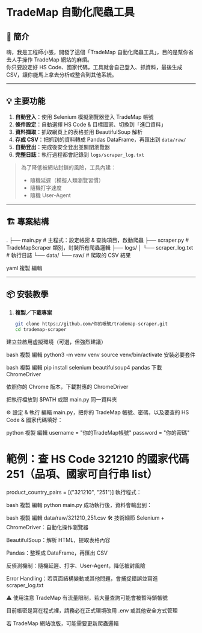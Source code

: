 # TradeMap 自動化爬蟲工具

## 🚀 簡介
嗨，我是工程師小張，開發了這個「TradeMap 自動化爬蟲工具」，目的是幫你省去人手操作 TradeMap 網站的麻煩。  
你只要設定好 HS Code、國家代碼，工具就會自己登入、抓資料，最後生成 CSV，讓你能馬上拿去分析或整合到其他系統。

---

## 💡 主要功能
1. **自動登入**：使用 Selenium 模擬瀏覽器登入 TradeMap 帳號  
2. **條件設定**：自動選擇 HS Code & 目標國家、切換到「進口資料」  
3. **資料擷取**：抓取網頁上的表格並用 BeautifulSoup 解析  
4. **存成 CSV**：把抓到的資料轉成 Pandas DataFrame，再匯出到 `data/raw/`  
5. **自動登出**：完成後安全登出並關閉瀏覽器  
6. **完整日誌**：執行過程都會記錄到 `logs/scraper_log.txt`  

> 為了降低被網站封鎖的風險，工具內建：
> - 隨機延遲（模擬人類瀏覽習慣）
> - 隨機打字速度
> - 隨機 User-Agent  

---

## 🏗 專案結構
.
├── main.py # 主程式：設定帳密 & 查詢項目，啟動爬蟲
├── scraper.py # TradeMapScraper 類別，封裝所有爬蟲邏輯
├── logs/
│ └── scraper_log.txt # 執行日誌
└── data/
└── raw/ # 爬取的 CSV 結果

yaml
複製
編輯

---

## 📦 安裝教學

1. **複製／下載專案**  
   ```bash
   git clone https://github.com/你的帳號/trademap-scraper.git
   cd trademap-scraper
建立並啟用虛擬環境（可選，但強烈建議）

bash
複製
編輯
python3 -m venv venv
source venv/bin/activate
安裝必要套件

bash
複製
編輯
pip install selenium beautifulsoup4 pandas
下載 ChromeDriver

依照你的 Chrome 版本，下載對應的 ChromeDriver

把執行檔放到 $PATH 或跟 main.py 同一資料夾

⚙️ 設定 & 執行
編輯 main.py，把你的 TradeMap 帳號、密碼，以及要查的 HS Code & 國家代碼填好：

python
複製
編輯
username = "你的TradeMap帳號"
password = "你的密碼"
# 範例：查 HS Code 321210 的國家代碼 251（品項、國家可自行串 list）
product_country_pairs = [("321210", "251")]
執行程式：

bash
複製
編輯
python main.py
成功執行後，資料會輸出到：

bash
複製
編輯
data/raw/321210_251.csv
🛠 技術細節
Selenium + ChromeDriver：自動化操作瀏覽器

BeautifulSoup：解析 HTML，提取表格內容

Pandas：整理成 DataFrame，再匯出 CSV

反偵測機制：隨機延遲、打字、User-Agent，降低被封風險

Error Handling：若頁面結構變動或其他問題，會捕捉錯誤並寫進 scraper_log.txt

⚠️ 使用注意
TradeMap 有流量限制，若大量查詢可能會被暫時鎖帳號

目前帳密是寫在程式裡，請務必在正式環境改用 .env 或其他安全方式管理

若 TradeMap 網站改版，可能需要更新爬蟲邏輯
